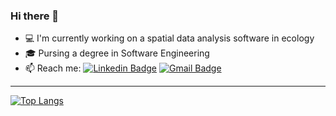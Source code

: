 ### Hi there  👋

- 💻 I'm currently working on a spatial data analysis software in ecology 
- 🎓 Pursing a degree in Software Engineering
- 📫 Reach me: [![Linkedin Badge](https://img.shields.io/badge/-LinkedIn-blue?style=flat-square&logo=Linkedin&logoColor=white&link=https://www.linkedin.com/in/alicefrancener/)](https://www.linkedin.com/in/alicefrancener/)
[![Gmail Badge](https://img.shields.io/badge/-Gmail-c14438?style=flat-square&logo=Gmail&logoColor=white&link=mailto:alicefrancener.dev@gmail.com)](mailto:alicefrancener.dev@gmail.com)

---

[![Top Langs](https://github-readme-stats.vercel.app/api/top-langs/?username=alicefrancener&layout=compact)](https://github.com/anuraghazra/github-readme-stats)
